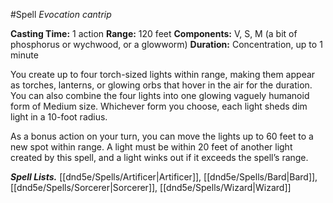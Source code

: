 #Spell
*Evocation cantrip*

**Casting Time:** 1 action
**Range:** 120 feet
**Components:** V, S, M (a bit of phosphorus or wychwood, or a glowworm)
**Duration:** Concentration, up to 1 minute

You create up to four torch-sized lights within range, making them appear as torches, lanterns, or glowing orbs that hover in the air for the duration. You can also combine the four lights into one glowing vaguely humanoid form of Medium size. Whichever form you choose, each light sheds dim light in a 10-foot radius.

As a bonus action on your turn, you can move the lights up to 60 feet to a new spot within range. A light must be within 20 feet of another light created by this spell, and a light winks out if it exceeds the spell’s range.

***Spell Lists.*** [[dnd5e/Spells/Artificer\|Artificer]], [[dnd5e/Spells/Bard\|Bard]], [[dnd5e/Spells/Sorcerer\|Sorcerer]], [[dnd5e/Spells/Wizard\|Wizard]]